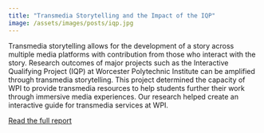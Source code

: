 ```yaml
---
title: "Transmedia Storytelling and the Impact of the IQP"
image: /assets/images/posts/iqp.jpg
---
```


Transmedia storytelling allows for the development of a story across multiple media platforms with contribution from those who interact with the story. Research outcomes of major projects such as the Interactive Qualifying Project (IQP) at Worcester Polytechnic Institute can be amplified through transmedia storytelling. This project determined the capacity of WPI to provide transmedia resources to help students further their work through immersive media experiences. Our research helped create an interactive guide for transmedia services at WPI.

[Read the full report](https://digital.wpi.edu/show/dn39x210k)
